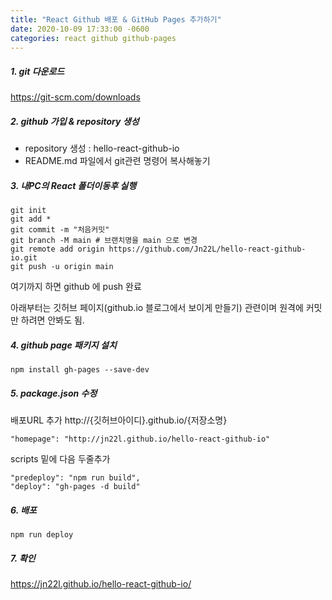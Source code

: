 ```yaml
---
title: "React Github 배포 & GitHub Pages 추가하기"
date: 2020-10-09 17:33:00 -0600
categories: react github github-pages
---
```


##### 1. git 다운로드
<https://git-scm.com/downloads>

##### 2. github 가입 & repository 생성

* repository 생성 : hello-react-github-io<br>
* README.md 파일에서 git관련 명령어 복사해놓기

##### 3. 내PC의 React 폴더이동후 실행
```
git init
git add *
git commit -m "처음커밋"
git branch -M main # 브랜치명을 main 으로 변경
git remote add origin https://github.com/Jn22L/hello-react-github-io.git
git push -u origin main
```
여기까지 하면 github 에 push 완료 <br>

아래부터는 깃허브 페이지(github.io 블로그에서 보이게 만들기) 관련이며
원격에 커밋만 하려면 안봐도 됨.<br>

##### 4. github page 패키지 설치
```
npm install gh-pages --save-dev
```

##### 5. package.json 수정
배포URL 추가 
http://{깃허브아이디}.github.io/{저장소명}
```
"homepage": "http://jn22l.github.io/hello-react-github-io"
```
scripts 밑에 다음 두줄추가
```
"predeploy": "npm run build",
"deploy": "gh-pages -d build"  
```
 
##### 6. 배포
```
npm run deploy
```

##### 7. 확인
<https://jn22l.github.io/hello-react-github-io/>
